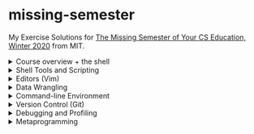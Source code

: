 # missing-semester
My Exercise Solutions for [The Missing Semester of Your CS Education, Winter 2020](https://missing.csail.mit.edu/2020/) from MIT.

<details>
<summary>Course overview + the shell</summary>

1. ``` sh
   $ echo $SHELL
   /bin/bash
   ```
2. ``` sh
   $ mkdir /tmp/missing
   ```
3. ``` sh
   $ man touch
   ```
4. ``` sh
   $ touch /tmp/missing/semester
   ```
5. ``` sh
   $ echo '#!/bin/sh' > /tmp/missing/semester
   $ echo 'curl --head --silent https://missing.csail.mit.edu' >> /tmp/missing/semester
   ```
6. ``` sh
   $ /tmp/missing/semester
   -bash: /tmp/missing/semester: Permission denied
   $ ls -l /tmp/missing/semester
   -rw-r--r--  1 kumatheworld  wheel  61 Jun 30 19:20 /tmp/missing/semester
   ```
7. This works because it only needs the read permission unlike the previous one that needs the execute permission.
   ``` sh
   $ sh /tmp/missing/semester
   HTTP/2 200
   server: GitHub.com
   content-type: text/html; charset=utf-8
   last-modified: Sat, 26 Jun 2021 10:14:39 GMT
   access-control-allow-origin: *
   etag: "60d6fe0f-1f31"
   expires: Sat, 26 Jun 2021 18:02:11 GMT
   cache-control: max-age=600
   x-proxy-cache: MISS
   x-github-request-id: E25A:3CCC:1CEDC6:1F2376:60D7694B
   accept-ranges: bytes
   date: Wed, 30 Jun 2021 10:29:43 GMT
   via: 1.1 varnish
   age: 385
   x-served-by: cache-hnd18744-HND
   x-cache: HIT
   x-cache-hits: 1
   x-timer: S1625048984.682678,VS0,VE1
   vary: Accept-Encoding
   x-fastly-request-id: af16a01b69ff7c7a566e819ede35ff74bfc59970
   content-length: 7985
   ```
8. ``` sh
   $ man chmod
   ```
9. The first line of `/tmp/missing/semester` right after the shebang `#!` tells the shell what program to run. In our case, that is `/bin/sh`.
   ``` sh
   $ chmod u+x /tmp/missing/semester
   $ /tmp/missing/semester
   (command output shown)
   ```
0. ``` sh
   $ /tmp/missing/semester | grep "last-modified" > ~/last-modified.txt
   ```
</details>

<details>
<summary>Shell Tools and Scripting</summary>

1. The following command lists the files under `$dir` in that way.
   ``` sh
   $ ls -alhtG "$dir"
   ```
2. ``` sh
   marco() {
      export MARCO=$(pwd)
   }

   polo() {
      cd "$MARCO"
   }
   ```
3. Assuming the given script is named `magic.sh`, the following script is what we want.
   ``` sh
   #!/usr/bin/env bash

   file=output.txt
   > $file
   while [ $? -eq 0 ]; do
      ./magic.sh >> $file 2>&1
   done

   cat $file
   n=$(wc -l < $file | sed 's/ //g' | xargs -I{} expr {} - 1)
   echo "It took $n runs to fail"
   ```
4. On MacOS, the following command creates `htmls.zip` that has all `.html` files under `$dir` or its subdirectories.
   ``` sh
   $ find "$dir" -name "*.html" -print0 | xargs -0 zip htmls.zip
   ```
5. On MacOS, the following command lists all files under `$dir` or its subdirectories by recency. To get the most recently changed file only, pipe it to `head -n1`.
   ``` sh
   $ find "$dir" -type f -print0 | xargs -0 ls -lt
   ```
</details>

<details>
<summary>Editors (Vim)</summary>

1. Done.
2. Done.
3. Done.
4. Done.
5. Ok I will try.
6. Skipped for now.
7. Skipped for now.
8. I followed the [macros](https://missing.csail.mit.edu/2020/editors/#macros) section and got [example-data.json](example-data.json). Note that you have to undo the changes made by the intermediate macros `e` and `p`.
</details>

<details>
<summary>Data Wrangling</summary>

1. Done.
2. Look at the following command.
   ``` sh
   $ grep -i "a.*a.*a" /usr/share/dict/words | rev | cut -c-2 | rev | sort | uniq -c
   ```
   The `grep` part finds the words that have 3 `a`'s in the case insensitive manner. Note that we do not check if each word ends with `'s` as no word in the file does. What the `rev | cut -c-2 | rev` part does is get the last 2 characters from each word. Finally, by `sort | uniq -c` we get a list of suffixes with multiplicity.

   By further piping the output to `sort | tail -1` we get the most common suffix `al`, which appears 1,039 times. We can use `wc -l` instead to get the number of suffixes, which is 156. Looking at the output of the command above, which is sorted alphabetically, we can easily find a suffix that does not show up. For example, `ab` as in `tab` is not listed there.
3. Running `sed s/REGEX/SUBSTITUTION/ input.txt > input.txt` will clear `input.txt` as the shell first tries to create a new file `input.txt` to get ready for the redirection. We can run `sed -i s/REGEX/SUBSTITUTION/ input.txt` to get around this.
4. I skip this as it turned out there was little information from the log.
   ``` sh
   $ log show | grep -e"=== system boot:" -e"Previous shutdown cause" | cut -d' ' -f-2
   2021-07-06 20:25:13.000000+0900
   2021-07-21 19:06:06.000000+0900
   2021-07-21 19:06:06.736536+0900
   ```
5. The following command almost does the job.
   ``` sh
   $ log show --process 0 | cut -c89- | sort | uniq -c | awk '$1 == 1' | tr -s ' ' | cut -c4-
   ```
   Note that we do not filter out old information from earlier than the past 3 reboots since we do not have it in the first place.

   This command has some more problems that I am not sure how to fix. Firstly, it might possibly filter out messages that show up multiple times in a reboot and do not in other reboots. Another serious problem is that the command output is too long to see in practice, being well over 100k lines. This is because it contains many lines that are basically the same but slightly different in number.
6. The following command downloads the table from the [first website](https://ucr.fbi.gov/crime-in-the-u.s/2016/crime-in-the-u.s.-2016/topic-pages/tables/table-1) and shows the statistics of the population column.
   ``` sh
   $ curl -s https://ucr.fbi.gov/crime-in-the-u.s/2016/crime-in-the-u.s.-2016/tables/table-1 | tr '\n' '\a' | grep -o '<table.*</table>' | tr '\a' '\n' | grep -A1 'headers="cell31 ' | grep "</td>" | sed 's/[^0-9]//g' | R --slave -e 'x <- scan(file="stdin", quiet=TRUE); summary(x)'
   Min.   1st Qu.    Median      Mean   3rd Qu.      Max.
   267783607 287309833 300509820 298634769 312159283 323127513
   ```
   To get the statistics of the n-th column in general, change `'headers="cell31 '` to `'headers="cell3{n} '` (removing the curly braces).
</details>

<details>
<summary>Command-line Environment</summary>

#### Job control
1. ``` sh
   $ sleep 10000
   ^Z
   [1]+  Stopped                 sleep 10000
   $ bg
   [1]+ sleep 10000 &
   $ pgrep -af "sleep 10000"
   12443
   $ pkill -af "sleep 10000"
   [1]+  Terminated: 15          sleep 10000
   ```
2. Using `wait`:
   ``` sh
   $ sleep 60 &
   [1] 12651
   $ wait %1; ls
   [1]+  Done                    sleep 60
   README.md         example-data.json
   ```
   Defining `pidwait`:
   ``` sh
   pidwait() {
      :
      while [ $? -eq 0 ]; do
         sleep 1
         kill -0 $1 2>/dev/null
      done
      ls
   }
   ```
   ``` sh
   $ sleep 10 &
   [1] 15304
   $ pidwait $(pgrep -af "sleep 10")
   [1]+  Done                    sleep 10
   README.md         example-data.json
   ```
#### Terminal multiplexer
1. Done.
#### Aliases
1. ``` sh
   alias dc=cd
   ```
2. Below is the command output. As you can see, nothing is really worth setting an alias for. Doing something like `alias gc="git commit"` might help but I am willing to type the full commands for those.
   ``` sh
   $ history | awk '{$1="";print substr($0,2)}' | sort | uniq -c | sort -n | tail -n 10
   1 07/27/21 22:00:42 tmjux
   1 07/27/21 22:00:43 tmux
   1 07/27/21 22:00:50 screen
   1 07/27/21 22:03:30 tmux
   1 07/27/21 22:06:41 tmux ls
   1 07/27/21 22:37:09 nano diary.md
   1 07/27/21 22:38:53 git commit -am "Add 2021-07-27"
   1 07/27/21 22:38:55 git push
   1 07/28/21 08:03:35 brew install --cask virtualbox
   1 07/28/21 19:43:04 history | awk '{$1="";print substr($0,2)}' | sort | uniq -c | sort -n | tail -n 10   ```
#### Dotfiles
1. Done.
2. Done.
3. Done.
4. Done.
5. Skipped for now. I will add things like `.bashrc` later.
6. See https://github.com/kumatheworld/dotfiles.
#### Remote Machines
1. Done.
2. Done.
3. Done.
4. Done.
5. I replaced the existing lines with the following.
   ``` sh
   PermitRootLogin no
   PasswordAuthentication no
   ```
6. Below are the commands I hit to make sure that mosh can properly recover from a disconnection of the network adapter of the server.

   VM:
   ``` sh
   $ mosh-server
   MOSH CONNECT 60003 q1L6MiTKHPtwZtFY4WnT7A

   mosh-server (mosh 1.3.2) [build mosh 1.3.2]
   Copyright 2012 Keith Winstein <mosh-devel@mit.edu>
   License GPLv3+: GNU GPL version 3 or later <http://gnu.org/licenses/gpl.html>.
   This is free software: you are free to change and redistribute it.
   There is NO WARRANTY, to the extent permitted by law.

   [mosh-server detached, pid = 14085]
   $ sudo ip link set enp0s3 down
   $ sudo ip link set enp0s3 up
   ```
   Local (ssh):
   ```sh
   $ ssh vm
   $ client_loop: send disconnect: Broken pipe
   ```
   Local (mosh):
   ```sh
   $ mosh vm
   ```
   The ssh/mosh connections were made after executing `mosh-server` on the VM. After `sudo ip link set enp0s3 down`, I waited for about a minute to see the `client_loop: send disconnect: Broken pipe` message from the ssh connection. The ssh connection was lost but the mosh connection was kept throughout the experiment.
7. ``` sh
   ssh -fN vm
   ```
</details>

<details>
<summary>Version Control (Git)</summary>

1. Yes, I have some experience with Git.
2. ```sh
   $ git clone https://github.com/missing-semester/missing-semester.git
   Cloning into 'missing-semester'...
   remote: Enumerating objects: 2020, done.
   remote: Counting objects: 100% (122/122), done.
   remote: Compressing objects: 100% (71/71), done.
   remote: Total 2020 (delta 59), reused 91 (delta 44), pack-reused 1898
   Receiving objects: 100% (2020/2020), 15.60 MiB | 5.97 MiB/s, done.
   Resolving deltas: 100% (1185/1185), done.
   ```
   1.
   ```sh
   $ git log --oneline --graph
   *   602282f (HEAD -> master, origin/master, origin/HEAD) Merge branch 'LemurP/master'
   |\
   | * 154aa87 Add link to Git alias section in exercise
   |/
   * 4dfc254 Bump dependencies
   * 8010724 Separate build and links status
   *   9c84071 Merge branch 'nullmight/fix-key-type'
   |\
   | * b63aa80 Fix key type in tutorial
   |/
   *   7623daf Merge branch 'FabienRoger/add-plural'
   |\
   | * c741a74 Add plural to parent variable
   |/
   * 7ec9677 Update broken links
   * e6ab30e Use Vimium description from the GitHub repo
   ...
   ```
   2.
   ```sh
   $ git log --pretty=format:%an -n1 README.md
   Anish Athalye
   ```
   3.
   ```sh
   $ git blame _config.yml | grep collections:
   a88b4eac (Anish Athalye 2020-01-17 15:26:30 -0500 18) collections:
   $ git log --format=%B -n1 a88b4eac
   Redo lectures as a collection

   ```
3. Working in this very repository, I tried adding `id_rsa` from `~/.ssh/`, commiting and removing it and ran the BFG Repo-Cleaner.
   ```sh
   $ cp ~/.ssh/id_rsa .
   $ git add id_rsa
   $ git commit -m "Add id_rsa"
   [main 6a8d643] Add id_rsa
    1 file changed, 30 insertions(+)
    create mode 100644 id_rsa
   $ bfg --delete-files id_rsa

   Using repo : /Users/kumatheworld/Documents/GitHub/missing-semester/.git

   Found 4 objects to protect
   Found 4 commit-pointing refs : HEAD, refs/heads/main, refs/remotes/origin/HEAD, refs/remotes/origin/main

   Protected commits
   -----------------

   These are your protected commits, and so their contents will NOT be altered:

   * commit 6a8d6434 (protected by 'HEAD') - contains 1 dirty file :
         - id_rsa (1.7 KB)

   WARNING: The dirty content above may be removed from other commits, but as
   the *protected* commits still use it, it will STILL exist in your repository.

   Details of protected dirty content have been recorded here :

   /Users/kumatheworld/Documents/GitHub/missing-semester.bfg-report/2021-08-07/17-43-22/protected-dirt/

   If you *really* want this content gone, make a manual commit that removes it,
   and then run the BFG on a fresh copy of your repo.


   Cleaning
   --------

   Found 71 commits
   Cleaning commits:       100% (71/71)
   Cleaning commits completed in 200 ms.

   BFG aborting: No refs to update - no dirty commits found??

   $ git rm id_rsa
   rm 'id_rsa'
   $ git commit -m "Remove id_rsa"
   [main edb26e2] Remove id_rsa
    1 file changed, 30 deletions(-)
    delete mode 100644 id_rsa
   $ bfg --delete-files id_rsa

   Using repo : /Users/kumatheworld/Documents/GitHub/missing-semester/.git

   Found 3 objects to protect
   Found 4 commit-pointing refs : HEAD, refs/heads/main, refs/remotes/origin/HEAD, refs/remotes/origin/main

   Protected commits
   -----------------

   These are your protected commits, and so their contents will NOT be altered:

   * commit edb26e25 (protected by 'HEAD')

   Cleaning
   --------

   Found 72 commits
   Cleaning commits:       100% (72/72)
   Cleaning commits completed in 181 ms.

   Updating 1 Ref
   --------------

         Ref               Before     After
         -------------------------------------
         refs/heads/main | edb26e25 | 41fdadda

   Updating references:    100% (1/1)
   ...Ref update completed in 51 ms.

   Commit Tree-Dirt History
   ------------------------

         Earliest                                              Latest
         |                                                          |
         ..........................................................Dm

         D = dirty commits (file tree fixed)
         m = modified commits (commit message or parents changed)
         . = clean commits (no changes to file tree)

                                 Before     After
         -------------------------------------------
         First modified commit | 6a8d6434 | 1829b96f
         Last dirty commit     | 6a8d6434 | 1829b96f

   Deleted files
   -------------

         Filename   Git id
         ----------------------------
         id_rsa   | df139b64 (1.7 KB)


   In total, 3 object ids were changed. Full details are logged here:

         /Users/kumatheworld/Documents/GitHub/missing-semester.bfg-report/2021-08-07/17-54-49

   BFG run is complete! When ready, run: git reflog expire --expire=now --all && git gc --prune=now --aggressive
   $ git reflog expire --expire=now --all && git gc --prune=now --aggressive
   Enumerating objects: 212, done.
   Counting objects: 100% (212/212), done.
   Delta compression using up to 4 threads
   Compressing objects: 100% (182/182), done.
   Writing objects: 100% (212/212), done.
   Total 212 (delta 70), reused 2 (delta 0), pack-reused 0
   ```
   However, when the dirty files show up only in the latest commit like in this example, you might rather want to do `git commit --amend` to delete the files before even they become part of the history.
4. Working in this repository again, we have the following.
   ```sh
   $ echo aaa >> README.md
   $ git stash
   Saved working directory and index state WIP on main: ac21a61 6.3 done
   $ git log --all --oneline -n3
   1f3ac11 (refs/stash) WIP on main: ac21a61 6.3 done
   e7d9dba index on main: ac21a61 6.3 done
   ac21a61 (HEAD -> main, origin/main, origin/HEAD) 6.3 done
   $ git stash pop
   On branch main
   Your branch is up to date with 'origin/main'.

   Changes not staged for commit:
   (use "git add <file>..." to update what will be committed)
   (use "git restore <file>..." to discard changes in working directory)
         modified:   README.md

   no changes added to commit (use "git add" and/or "git commit -a")
   Dropped refs/stash@{0} (1f3ac112937b30ce4615fa12fdfeb4b3e2e8cda2)
   ```
5. ```sh
   $ git config --global alias.graph "log --all --graph --decorate --oneline"
   ```
6. ```sh
   $ git config --global core.excludesfile ~/.gitignore_global
   $ echo .DS_Store > ~/.gitignore_global
   ```
7. See https://github.com/missing-semester/missing-semester/pull/161.
</details>

<details>
<summary>Debugging and Profiling</summary>

#### Debugging
1. ```sh
   $ log show --last 1d | grep sudo | wc
      565    8327   88040
   $ log show --last 1d | grep sudo | head
   2021-08-11 22:24:49.156736+0900 0x3f78f5   Activity    0x3a7820             90998  0    sudo: (libsystem_info.dylib) Performance impact - Resolve user group list (>17 groups)
   2021-08-11 22:24:49.156746+0900 0x3f78f5   Default     0x0                  90998  0    sudo: (libsystem_info.dylib) Too many groups requested (2147483647).  Can cause performance issues when network directories are involved
   2021-08-11 22:24:49.158042+0900 0x3f78f5   Activity    0x3a7821             90998  0    sudo: (libsystem_info.dylib) Performance impact - Resolve user group list (>17 groups)
   2021-08-11 22:24:49.158043+0900 0x3f78f5   Default     0x0                  90998  0    sudo: (libsystem_info.dylib) Too many groups requested (24).  Can cause performance issues when network directories are involved
   2021-08-11 22:24:49.162401+0900 0x3f78f5   Activity    0x3a7822             90998  0    sudo: (libsystem_info.dylib) Retrieve User by Name
   2021-08-11 22:24:49.174246+0900 0x3f78f8   Activity    0x3a7830             90999  0    sudo: (libsystem_info.dylib) Performance impact - Resolve user group list (>17 groups)
   2021-08-11 22:24:49.174256+0900 0x3f78f8   Default     0x0                  90999  0    sudo: (libsystem_info.dylib) Too many groups requested (2147483647).  Can cause performance issues when network directories are involved
   2021-08-11 22:24:49.174780+0900 0x3f78f8   Activity    0x3a7831             90999  0    sudo: (libsystem_info.dylib) Performance impact - Resolve user group list (>17 groups)
   2021-08-11 22:24:49.174780+0900 0x3f78f8   Default     0x0                  90999  0    sudo: (libsystem_info.dylib) Too many groups requested (24).  Can cause performance issues when network directories are involved
   2021-08-11 22:24:49.175425+0900 0x3f78f8   Activity    0x3a7832             90999  0    sudo: (libsystem_info.dylib) Retrieve User by Name
   ```
2. Done.
3. We call the given script `hq.sh`.

   `shellcheck` on `hq.sh`:
   ```sh
   $ shellcheck hq.sh

   In tmp.sh line 3:
   for f in $(ls *.m3u)
            ^---------^ SC2045: Iterating over ls output is fragile. Use globs.
               ^-- SC2035: Use ./*glob* or -- *glob* so names with dashes won't become options.


   In tmp.sh line 5:
   grep -qi hq.*mp3 $f \
            ^-----^ SC2062: Quote the grep pattern so the shell won't interpret it.
                     ^-- SC2086: Double quote to prevent globbing and word splitting.

   Did you mean:
   grep -qi hq.*mp3 "$f" \


   In tmp.sh line 6:
      && echo -e 'Playlist $f contains a HQ file in mp3 format'
               ^-- SC3037: In POSIX sh, echo flags are undefined.
                  ^-- SC2016: Expressions don't expand in single quotes, use double quotes for that.

   For more information:
   https://www.shellcheck.net/wiki/SC2045 -- Iterating over ls output is fragi...
   https://www.shellcheck.net/wiki/SC2062 -- Quote the grep pattern so the she...
   https://www.shellcheck.net/wiki/SC3037 -- In POSIX sh, echo flags are undef...
   ```
   Fixed script:
   ```sh
   #!/bin/sh
   ## Example: a typical script with several problems
   for f in *.m3u
   do
      grep -qi "hq.*mp3" "$f" \
      && echo "Playlist $f contains a HQ file in mp3 format"
   done
   ```
4. Skipped.
#### Profiling
1. Changing the code a bit to call one function rather than all the 3 functions, we get the following.

   `quicksort()`:
   ```sh
   $ python -m cProfile -s tottime sorts.py | head -15
            235363 function calls (203240 primitive calls) in 0.101 seconds

      Ordered by: internal time

      ncalls  tottime  percall  cumtime  percall filename:lineno(function)
    33096/1000    0.032    0.000    0.048    0.000 sorts.py:23(quicksort)
       25399    0.015    0.000    0.032    0.000 random.py:290(randrange)
       25399    0.013    0.000    0.018    0.000 random.py:237 (_randbelow_with_getrandbits)
       25399    0.008    0.000    0.040    0.000 random.py:334(randint)
       16048    0.007    0.000    0.007    0.000 sorts.py:28(<listcomp>)
       16048    0.007    0.000    0.007    0.000 sorts.py:27(<listcomp>)
        1000    0.006    0.000    0.044    0.000 sorts.py:6(<listcomp>)
       32117    0.003    0.000    0.003    0.000 {method 'getrandbits' of  '_random.Random' objects}
       33104    0.003    0.000    0.003    0.000 {built-in method  builtins.len}
       25399    0.002    0.000    0.002    0.000 {method 'bit_length' of  'int' objects}
   ```
   `insertionsort()`:
   ```sh
   $ python -m cProfile -s tottime sorts.py | head -15
            140843 function calls (140816 primitive calls) in 0.082 seconds

      Ordered by: internal time

      ncalls  tottime  percall  cumtime  percall filename:lineno(function)
        1000    0.031    0.000    0.031    0.000 sorts.py:11 (insertionsort)
       25736    0.015    0.000    0.032    0.000 random.py:290(randrange)
       25736    0.012    0.000    0.017    0.000 random.py:237 (_randbelow_with_getrandbits)
       25736    0.008    0.000    0.039    0.000 random.py:334(randint)
        1000    0.006    0.000    0.044    0.000 sorts.py:6(<listcomp>)
       32537    0.003    0.000    0.003    0.000 {method 'getrandbits' of  '_random.Random' objects}
       25736    0.002    0.000    0.002    0.000 {method 'bit_length' of  'int' objects}
           1    0.002    0.002    0.079    0.079 sorts.py:4(test_sorted)
           4    0.001    0.000    0.001    0.000 {built-in method _imp. create_dynamic}
        1000    0.001    0.000    0.001    0.000 {built-in method  builtins.sorted}
   ```
   Now we further change the code to use `line_profiler`.
   ```sh
   $ tail sorts.py
      return array

   if __name__ == '__main__':
      array = random.sample(range(2000), 1000)
      algorithm = quicksort

      lp = LineProfiler()
      lp_wrapper = lp(algorithm)
      lp_wrapper(array)
      lp.print_stats()
   ```
   `quicksort()`:
   ```sh
   $ ipython sorts.py
   Timer unit: 1e-06 s

   Total time: 0.007301 s
   File: /Users/kumatheworld/tmp/line_profiler/sorts.py
   Function: quicksort at line 24

   Line #      Hits         Time  Per Hit   % Time  Line Contents
   ==============================================================
      24                                           def quicksort(array):
      25      1331        783.0      0.6     10.7      if len(array) <= 1:
      26       666        304.0      0.5      4.2          return array
      27       665        367.0      0.6      5.0      pivot = array[0]
      28       665       2694.0      4.1     36.9      left = [i for i in array[1:] if i < pivot]
      29       665       2702.0      4.1     37.0      right = [i for i in array[1:] if i >= pivot]
      30       665        451.0      0.7      6.2      return quicksort(left) + [pivot] + quicksort(right)
   ```
   `insertionsort()`:
   ```sh
   $ ipython sorts.py
   Timer unit: 1e-06 s

   Total time: 0.317805 s
   File: /Users/kumatheworld/tmp/line_profiler/sorts.py
   Function: insertionsort at line 12

   Line #      Hits         Time  Per Hit   % Time  Line Contents
   ==============================================================
      12                                           def insertionsort(array):
      13
      14      1001        388.0      0.4      0.1      for i in range(len(array)):
      15      1000        435.0      0.4      0.1          j = i-1
      16      1000        374.0      0.4      0.1          v = array[i]
      17    236649     112488.0      0.5     35.4          while j >= 0 and v < array[j]:
      18    235649     112387.0      0.5     35.4              array[j+1] = array[j]
      19    235649      91303.0      0.4     28.7              j -= 1
      20      1000        429.0      0.4      0.1          array[j+1] = v
      21         1          1.0      1.0      0.0      return array
   ```
   Those results show that `quicksort()` was much faster than `insertionsort()` when the array was large.

   For memory profiling, as `quicksort()` is a recusrive function and `memory_profiler` is invoked every time the function is called, we create another function that externally calls `quicksort()`.
   ```sh
   $ tail sorts.py

   @profile
   def quicksort_(array):
      return quicksort(array)

   if __name__ == '__main__':
      array = random.sample(range(2000), 1000)
      algorithm = quicksort_

      algorithm(array)
   ```
   The profiling results are as follows.
   `quicksort()`:
   ```sh
   $ python -m memory_profiler sorts.py
   Filename: sorts.py

   Line #    Mem usage    Increment  Occurences   Line Contents
   ============================================================
      32     38.7 MiB     38.7 MiB           1   @profile
      33                                         def quicksort_(array):
      34     38.7 MiB      0.0 MiB           1       return quicksort(array)
   ```
   `insertionsort()`:
   ```sh
   $ python -m memory_profiler sorts.py
   Filename: sorts.py

   Line #    Mem usage    Increment  Occurences   Line Contents
   ============================================================
      12     38.8 MiB     38.8 MiB           1   @profile
      13                                         def insertionsort(array):
      14
      15     38.8 MiB      0.0 MiB        1001       for i in range(len(array)):
      16     38.8 MiB      0.0 MiB        1000           j = i-1
      17     38.8 MiB      0.0 MiB        1000           v = array[i]
      18     38.8 MiB      0.0 MiB      255584           while j >= 0 and v < array[j]:
      19     38.8 MiB      0.0 MiB      254584               array[j+1] = array[j]
      20     38.8 MiB      0.0 MiB      254584               j -= 1
      21     38.8 MiB      0.0 MiB        1000           array[j+1] = v
      22     38.8 MiB      0.0 MiB           1       return array


   ```
   Those results show no significant difference in memory consumption. Actually, the memory usage remains 38.7 or 38.8 MB even if we double or halve the size of the array, which means that the Mem usage number is dominated by some overhead that the array has nothing to do with. If we make the array so large (like 10^7) that the memory usage exceeds 38.8 MB, `insertionsort()` will take too long. Theoretically, however, `quicksort()` will use more space as it creates other arrays while all `insertionsort()` does is swapping some elements in the given array.

   The `perf` challenge is skipped as I do not have an environment for that.
2. Before uncommenting the commented lines:
   ```sh
   $ pycallgraph graphviz -- ./fib.py
   34
   ```
   Looking at the [generated graph](pycallgraph.png), we see that `fib0()` was called 21 times.

   After uncommenting them:
   ```sh
   $ pycallgraph graphviz -- ./fib.py
   34
   ```
   Looking at the [newly generated graph](pycallgraph_uncommented.png), we see that each `fibN()` was called just once.
3. ```sh
   $ python -m http.server 4444
   Serving HTTP on :: port 4444 (http://[::]:4444/) ...
   ```
   ```sh
   $ lsof | grep LISTEN
   rapportd    443 kumatheworld    5u     IPv4 0xca46f179b94679c3        0t0                 TCP *:59470 (LISTEN)
   rapportd    443 kumatheworld    6u     IPv6 0xca46f179c8b0cefb        0t0                 TCP *:59470 (LISTEN)
   LINE       1313 kumatheworld    9u     IPv4 0xca46f179c8990e13        0t0                 TCP localhost:10400 (LISTEN)
   Dropbox    2267 kumatheworld   81u     IPv6 0xca46f179c8b0c23b        0t0                 TCP *:17500 (LISTEN)
   Dropbox    2267 kumatheworld   82u     IPv4 0xca46f179c89940db        0t0                 TCP *:17500 (LISTEN)
   Dropbox    2267 kumatheworld  116u     IPv4 0xca46f179b9466f9b        0t0                 TCP localhost:17600 (LISTEN)
   Dropbox    2267 kumatheworld  121u     IPv4 0xca46f179c8c3983b        0t0                 TCP localhost:17603 (LISTEN)
   Python    20565 kumatheworld    4u     IPv6 0xca46f179ccd0023b        0t0                 TCP *:krb524 (LISTEN)
   $ kill 20565
   ```
4. ```sh
   $ stress -c 3
   stress: info: [29529] dispatching hogs: 3 cpu, 0 io, 0 vm, 0 hdd
   ```
   While this command was being executed, `htop` showed that The occupancy of 3 CPUs were constantly over 80%. The rest of the exercise are skipped due to an environmental problem.
5. ```sh
   $ sudo tshark -Y http
   Capturing on 'Wi-Fi: en0'
   ```
   While doing this, I executed `curl ipinfo.io` on a separate terminal.
   ```sh
   $ curl ipinfo.io
   {
   "ip": "118.240.150.114",
   "hostname": "fp76f09672.tkyc411.ap.nuro.jp",
   "city": "Tokyo",
   "region": "Tokyo",
   "country": "JP",
   "loc": "35.6895,139.6917",
   "org": "AS2527 Sony Network Communications Inc.",
   "postal": "151-0052",
   "timezone": "Asia/Tokyo",
   "readme": "https://ipinfo.io/missingauth"
   }
   ```
   As the request was sent, I got the following from the terminal that `tshark` was being executed on.
   ```sh
   93   5.301986  192.168.1.8 → 34.117.59.81 HTTP 139 GET / HTTP/1.1
   97   5.437739 34.117.59.81 → 192.168.1.8  HTTP/JSON 748 HTTP/1.1 200 OK , JavaScript Object Notation (application/json)
   ```
</details>

<details>
<summary>Metaprogramming</summary>

</details>
